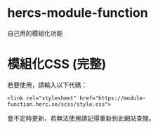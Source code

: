 # hercs-module-function
自己用的模組化功能

# 模組化CSS (完整)
若要使用，請輸入以下代碼：

```
<link rel="stylesheet" href="https://module-function.herc.se/scss/style.css">
```

會不定時更新，若無法使用請記得重新到此網站查閱。

